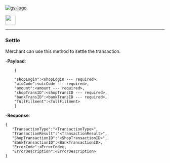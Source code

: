 [![gv-logo](img/logo.png)](http://www.greenvulcanotechnologies.com)

[<img src="img/index.png" width="32">](index.md)

----
### Settle
Merchant can use this method to settle the transaction.

-**Payload**:

```
    {

    "shopLogin":<shopLogin --- required>,
    "uicCode":<uicCode --- required>,
    "amount":<amount --- required>,
    "shopTransID":<shopTransID --- required>,
    "bankTransID":<bankTransID --- required>,
    "fullFillment":<fullFillment>
    }
```

-**Response**:

```
{
   "TransactionType":"<TransactionType>",
   "TransactionResult":"<TransactionResult>",
   "ShopTransactionID":"<ShopTransactionID>",
   "BankTransactionID":<BankTransactionID>,
   "ErrorCode":<ErrorCode>,
   "ErrorDescription":<ErrorDescription>
}
```
